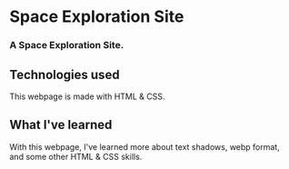 # Space Exploration Site
### A Space Exploration Site.

## Technologies used
This webpage is made with HTML & CSS.

## What I've learned
With this webpage, I've learned more about text shadows,
webp format, and some other HTML & CSS skills.